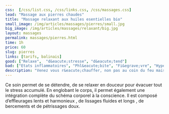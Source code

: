 ```yaml
---
css:  [/css/list.css, /css/links.css, /css/massages.css]
lead: "Massage aux pierres chaudes"
title: "Massage relaxant aux huiles esentielles bio"
small_image: /img/articles/massages/pierres/small.jpg
big_image: /img/articles/massages/relaxant/big.jpg
layout: massages
permalink: massages/pierres.html
time: 1h
price: 60
slug: pierres
links: [tarifs, balinais]
good: ["Relaxe",  "d&eacute;stresse", "d&eacute;tend"]
bad: ["Etats inflammatoires", "Phl&eacute;bite", "Fi&egrave;vre", "Hypertension non trait&eacute;e"]
description: "Venez vous r&eacute;chauffer, non pas au coin du feu mais avec un bon massage aux pierres chaudes! La chaleur diffus&eacute;e par les pierres volcanique vous d&eacute;tendra en profondeur!"
---
```

Ce soin permet de se détendre, de se relaxer en 
douceur pour évacuer tout le stress accumulé. 
En englobant le corps, il permet également une 
intégration complète du schéma corporel à la 
conscience. 
Il est composé d’effleurages lents et harmonieux , 
de lissages fluides et longs , de bercements et de 
pétrissages doux.



